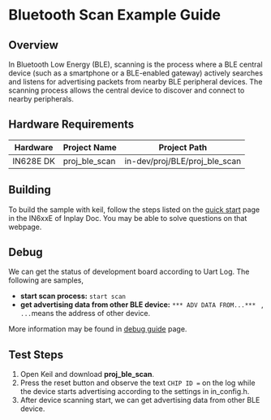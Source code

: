 # Bluetooth Scan Example Guide

## Overview

In Bluetooth Low Energy (BLE), scanning is the process where a BLE central device (such as a smartphone or a BLE-enabled gateway) actively searches and listens for advertising packets from nearby BLE peripheral devices. The scanning process allows the central device to discover and connect to nearby peripherals. 



## Hardware Requirements

| Hardware  | Project Name  | Project Path                  |
| --------- | ------------- | ----------------------------- |
| IN628E DK | proj_ble_scan | in-dev/proj/BLE/proj_ble_scan |



## Building

To build the sample with keil, follow the steps listed on the [quick start](https://inplay-inc.github.io/docs/in6xxe/quick-start.html) page in the IN6xxE  of Inplay Doc. You may be able to solve questions on that webpage.



## Debug

We can get the status of development board according to Uart Log. The following are samples,

- **start scan process:** `start scan`
- **get advertising data from other BLE device:** `*** ADV DATA FROM...*** ` , `...`means the address of other device. 

More information may be found in  [debug guide](https://inplay-inc.github.io/docs/in6xxe/samples/Debug-Guide) page.



## Test Steps

1. Open Keil and download **proj_ble_scan**.
2. Press the reset button and observe the text `CHIP ID =` on the log while the device starts advertising according to the settings in in_config.h.
3. After device scanning start, we can get advertising data from other BLE device.